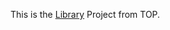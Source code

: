 This is the [Library](https://www.theodinproject.com/paths/full-stack-javascript/courses/javascript/lessons/library) Project from TOP.



